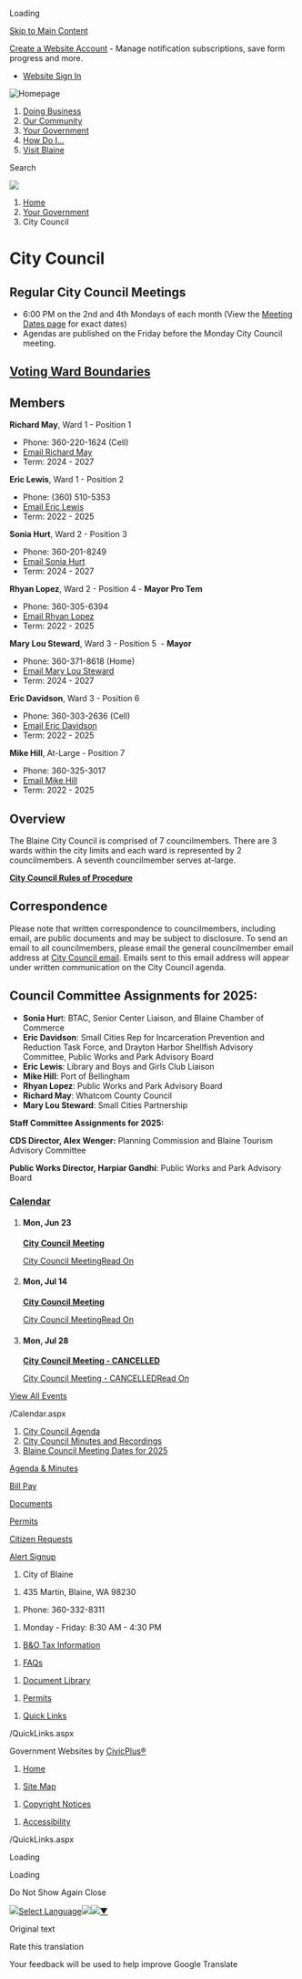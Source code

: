Loading

[Skip to Main Content](https://www.ci.blaine.wa.us/327/City-Council/)

[Create a Website Account](https://www.ci.blaine.wa.us/MyAccount/ProfileCreate) - Manage notification subscriptions, save form progress and more.   

- [Website Sign In](https://www.ci.blaine.wa.us/MyAccount)

![Homepage](https://www.ci.blaine.wa.us/ImageRepository/Document?documentID=19081)

1. [Doing Business](https://www.ci.blaine.wa.us/71/Doing-Business)
2. [Our Community](https://www.ci.blaine.wa.us/73/Our-Community)
3. [Your Government](https://www.ci.blaine.wa.us/54/Your-Government)
4. [How Do I...](https://www.ci.blaine.wa.us/591/How-Do-I)
5. [Visit Blaine](https://blainebythesea.com)

Search

![](https://www.ci.blaine.wa.us/ImageRepository/Document?documentID=19083)

1. [Home](https://www.ci.blaine.wa.us)
2. [Your Government](https://www.ci.blaine.wa.us/54/Your-Government)
3. City Council

# City Council

## Regular City Council Meetings

- 6:00 PM on the 2nd and 4th Mondays of each month (View the [Meeting Dates page](https://www.ci.blaine.wa.us/2159/Blaine-Council-Meeting-Dates-for-2024) for exact dates)
- Agendas are published on the Friday before the Monday City Council meeting.

## [Voting Ward Boundaries](https://blaine-wa.maps.arcgis.com/apps/instant/basic/index.html?appid=35b874f24ee34618b0272319c0b17db1)

## Members

**Richard May**, Ward 1 - Position 1

- Phone: 360-220-1624 (Cell)
- [Email Richard May](mailto:RMay@cityofblaine.com)
- Term: 2024 - 2027

**Eric Lewis**, Ward 1 - Position 2

- Phone: (360) 510-5353
- [Email Eric Lewis](mailto:ELewis@cityofblaine.com)
- Term: 2022 - 2025

**Sonia Hurt**, Ward 2 - Position 3

- Phone: 360-201-8249
- [Email Sonia Hurt](mailto:SHurt@cityofblaine.com)
- Term: 2024 - 2027

**Rhyan Lopez**, Ward 2 - Position 4 - **Mayor Pro Tem**

- Phone: 360-305-6394
- [Email Rhyan Lopez](mailto:rlopez@cityofblaine.com)
- Term: 2022 - 2025

**Mary Lou Steward**, Ward 3 - Position 5  - **Mayor**

- Phone: 360-371-8618 (Home)
- [Email Mary Lou Steward](mailto:msteward@cityofblaine.com)
- Term: 2024 - 2027

**Eric Davidson**, Ward 3 - Position 6

- Phone: 360-303-2636 (Cell)
- [Email Eric Davidson](mailto:EDavidson@cityofblaine.com)
- Term: 2022 - 2025

**Mike Hill**, At-Large - Position 7

- Phone: 360-325-3017
- [Email Mike Hill](mailto:mhill@cityofblaine.com)
- Term: 2022 - 2025

## Overview

The Blaine City Council is comprised of 7 councilmembers. There are 3 wards within the city limits and each ward is represented by 2 councilmembers. A seventh councilmember serves at-large.

[**City Council Rules of Procedure**](https://www.ci.blaine.wa.us/DocumentCenter/View/20252/Council-Rules-of-Procedure---2024)

## Correspondence

Please note that written correspondence to councilmembers, including email, are public documents and may be subject to disclosure. To send an email to all councilmembers, please email the general councilmember email address at [City Council email](mailto:CityCouncil@cityofblaine.com). Emails sent to this email address will appear under written communication on the City Council agenda. 

## Council Committee Assignments for 2025:

- **Sonia Hur**t: BTAC, Senior Center Liaison, and Blaine Chamber of Commerce
- **Eric Davidson**: Small Cities Rep for Incarceration Prevention and Reduction Task Force, and Drayton Harbor Shellfish Advisory Committee, Public Works and Park Advisory Board
- **Eric Lewis**: Library and Boys and Girls Club Liaison
- **Mike Hill**: Port of Bellingham
- **Rhyan Lopez**: Public Works and Park Advisory Board
- **Richard May**: Whatcom County Council
- **Mary Lou Steward**: Small Cities Partnership

**Staff Committee Assignments for 2025:**

**CDS Director, Alex Wenger:** Planning Commission and Blaine Tourism Advisory Committee

**Public Works Director, Harpiar Gandhi**: Public Works and Park Advisory Board

### [Calendar](https://www.ci.blaine.wa.us/calendar.aspx?CID=19)

1. #### Mon, Jun 23
   
   [**City Council Meeting**](https://www.ci.blaine.wa.us/Calendar.aspx?EID=2829)
   
   [City Council MeetingRead On](https://www.ci.blaine.wa.us/Calendar.aspx?EID=2829)
2. #### Mon, Jul 14
   
   [**City Council Meeting**](https://www.ci.blaine.wa.us/Calendar.aspx?EID=2818)
   
   [City Council MeetingRead On](https://www.ci.blaine.wa.us/Calendar.aspx?EID=2818)
3. #### Mon, Jul 28
   
   [**City Council Meeting - CANCELLED**](https://www.ci.blaine.wa.us/Calendar.aspx?EID=2830)
   
   [City Council Meeting - CANCELLEDRead On](https://www.ci.blaine.wa.us/Calendar.aspx?EID=2830)

[View All Events](https://www.ci.blaine.wa.us/calendar.aspx?CID=19)

/Calendar.aspx

1. [City Council Agenda](https://www.ci.blaine.wa.us/Calendar.aspx?EID=2829)
2. [City Council Minutes and Recordings](https://cobdoc.cityofblaine.com:9399/WebLink8/Browse.aspx)
3. [Blaine Council Meeting Dates for 2025](https://www.ci.blaine.wa.us/2200/Blaine-Council-Meeting-Dates-for-2025)

[Agenda &amp; Minutes](https://cobdoc.cityofblaine.com:9399/WebLink8/Browse.aspx)

[Bill Pay](https://www.ncourt.com/x-landing/default.aspx?ID=322)

[Documents](https://cobdoc.cityofblaine.com:9399/WebLink8/Browse.aspx)

[Permits](https://www.ci.blaine.wa.us/689/Permits)

[Citizen Requests](https://www.ci.blaine.wa.us/976/Customer-Requests-and-Comments)

[Alert Signup](https://www.ci.blaine.wa.us/list.aspx)

1. City of Blaine

<!--THE END-->

1. 435 Martin, Blaine, WA 98230

<!--THE END-->

1. Phone: 360-332-8311

<!--THE END-->

1. Monday - Friday: 8:30 AM - 4:30 PM

<!--THE END-->

<!--THE END-->

1. [B&amp;O Tax Information](https://www.ci.blaine.wa.us/957/Blaine-Business-and-Occupation-Tax-BO-Ta)

<!--THE END-->

1. [FAQs](https://www.ci.blaine.wa.us/faq.aspx)

<!--THE END-->

1. [Document Library](https://cobdoc.cityofblaine.com:9399/WebLink8/Browse.aspx?cc=1)

<!--THE END-->

1. [Permits](https://www.ci.blaine.wa.us/689/Permits)

<!--THE END-->

1. [Quick Links](https://www.ci.blaine.wa.us/quicklinks.aspx)

/QuickLinks.aspx

Government Websites by [CivicPlus®](https://connect.civicplus.com/referral)

1. [Home](https://www.ci.blaine.wa.us)

<!--THE END-->

1. [Site Map](https://www.ci.blaine.wa.us/sitemap)

<!--THE END-->

1. [Copyright Notices](https://www.ci.blaine.wa.us/site/copyright)

<!--THE END-->

1. [Accessibility](https://www.ci.blaine.wa.us/accessibility)

/QuickLinks.aspx

Loading

Loading

Do Not Show Again Close

![](https://www.google.com/images/cleardot.gif)[Select Language![](https://www.google.com/images/cleardot.gif)​![](https://www.google.com/images/cleardot.gif)▼](https://www.ci.blaine.wa.us/327/City-Council)

Original text

Rate this translation

Your feedback will be used to help improve Google Translate